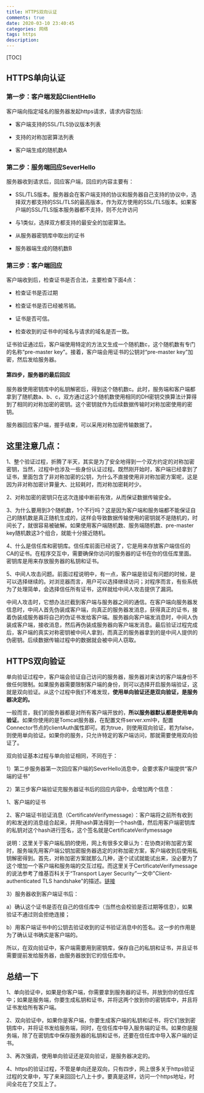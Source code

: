 ```yaml
---
title: HTTPS双向认证
comments: true
date: 2020-03-10 23:40:45
categories: 网络
tags: https
description:
---
```

[TOC]
<!--more-->

## HTTPS单向认证

### 第一步：客户端发起ClientHello

客户端向指定域名的服务器发起https请求，请求内容包括:

- 客户端支持的SSL/TLS协议版本列表

- 支持的对称加密算法列表

- 客户端生成的随机数A

 
### 第二步：服务端回应SeverHello

服务器收到请求后，回应客户端，回应的内容主要有：

- SSL/TLS版本。服务器会在客户端支持的协议和服务器自己支持的协议中，选择双方都支持的SSL/TLS的最高版本，作为双方使用的SSL/TLS版本。如果客户端的SSL/TLS版本服务器都不支持，则不允许访问

- 与1类似，选择双方都支持的最安全的加密算法。

- 从服务器密钥库中取出的证书

- 服务器端生成的随机数B

### 第三步：客户端回应

客户端收到后，检查证书是否合法，主要检查下面4点：

- 检查证书是否过期

- 检查证书是否已经被吊销。

- 证书是否可信。

- 检查收到的证书中的域名与请求的域名是否一致。

证书验证通过后，客户端使用特定的方法又生成一个随机数c，这个随机数有专门的名称“pre-master key”。接着，客户端会用证书的公钥对“pre-master key”加密，然后发给服务器。

#### 第四步，服务器的最后回应

服务器使用密钥库中的私钥解密后，得到这个随机数c。此时，服务端和客户端都拿到了随机数a、b、c，双方通过这3个随机数使用相同的DH密钥交换算法计算得到了相同的对称加密的密钥。这个密钥就作为后续数据传输时对称加密使用的密钥。

服务器回应客户端，握手结束，可以采用对称加密传输数据了。


## 这里注意几点：

1、整个验证过程，折腾了半天，其实是为了安全地得到一个双方约定的对称加密密钥，当然，过程中也涉及一些身份认证过程。既然刚开始时，客户端已经拿到了证书，里面包含了非对称加密的公钥，为什么不直接使用非对称加密方案呢，这是因为非对称加密计算量大、比较耗时，而对称加密耗时少。

2、对称加密的密钥只在这次连接中断前有效，从而保证数据传输安全。

3、为什么要用到3个随机数，1个不行吗？这是因为客户端和服务端都不能保证自己的随机数是真正随机生成的，这样会导致数据传输使用的密钥就不是随机的，时间长了，就很容易被破解。如果使用客户端随机数、服务端随机数、pre-master key随机数这3个组合，就能十分接近随机。

4、什么是信任库和密钥库。信任库前面已经说了，它是用来存放客户端信任的CA的证书。在程序交互中，需要确保你访问的服务器的证书在你的信任库里面。密钥库是用来存放服务器的私钥和证书。

5、中间人攻击问题。前面过程说明中，有一点，客户端是验证有问题的时候，是可以选择继续的。对浏览器而言，用户可以选择继续访问；对程序而言，有些系统为了处理简单，会选择信任所有证书，这样就给中间人攻击提供了漏洞。

中间人攻击时，它想办法拦截到客户端与服务器之间的通信。在客户端向服务器发信息时，中间人首先伪装成客户端，向真正的服务器发消息，获得真正的证书，接着伪装成服务器将自己的伪证书发给客户端。服务器向客户端发消息时，中间人伪装成客户端，接收消息，然后再伪装成服务器向客户端发消息。最后验证过程完成后，客户端的真实对称密钥被中间人拿到，而真正的服务器拿到的是中间人提供的伪密钥。后续数据传输过程中的数据就会被中间人窃取。


## HTTPS双向验证

单向验证过程中，客户端会验证自己访问的服务器，服务器对来访的客户端身份不做任何限制。如果服务器需要限制客户端的身份，则可以选择开启服务端验证，这就是双向验证。从这个过程中我们不难发现，**使用单向验证还是双向验证，是服务器决定的。**

一般而言，我们的服务器都是对所有客户端开放的，**所以服务器默认都是使用单向验证**。如果你使用的是Tomcat服务器，在配置文件server.xml中，配置Connector节点的clientAuth属性即可。若为true，则使用双向验证，若为false，则使用单向验证。如果你的服务，只允许特定的客户端访问，那就需要使用双向验证了。

双向验证基本过程与单向验证相同，不同在于：

1）第二步服务器第一次回应客户端的SeverHello消息中，会要求客户端提供“客户端的证书”

2）第三步客户端验证完服务器证书后的回应内容中，会增加两个信息：

1、客户端的证书

2、客户端证书验证消息（CertificateVerifymessage）：客户端将之前所有收到的和发送的消息组合起来，并用hash算法得到一个hash值，然后用客户端密钥库的私钥对这个hash进行签名，这个签名就是CertificateVerifymessage

说明：这里关于客户端私钥的使用，网上有很多文章认为：在协商对称加密方案时，服务端先用客户端公钥加密服务器选定的对称加密方案，客户端收到后使用私钥解密得到。首先，对称加密方案就那么几种，逐个试试就能试出来，没必要为了这个增加一个客户端和服务端的交互过程。而这里关于CertificateVerifymessage的说法参考了维基百科关于“Transport Layer Security”一文中"Client-authenticated TLS handshake"的描述。[链接](https://en.wikipedia.org/wiki/Transport_Layer_Security#Client-authenticated_TLS_handshake)

3）服务器收到客户端证书后：

a）确认这个证书是否在自己的信任库中（当然也会校验是否过期等信息），如果验证不通过则会拒绝连接；

b）用客户端证书中的公钥去验证收到的证书验证消息中的签名。这一步的作用是为了确认证书确实是客户端的。

所以，在双向验证中，客户端需要用到密钥库，保存自己的私钥和证书，并且证书需要提前发给服务器，由服务器放到它的信任库中。


## 总结一下

1、单向验证中，如果是你客户端，你需要拿到服务器的证书，并放到你的信任库中；如果是服务端，你要生成私钥和证书，并将这两个放到你的密钥库中，并且将证书发给所有客户端。

2、双向验证中，如果你是客户端，你要生成客户端的私钥和证书，将它们放到密钥库中，并将证书发给服务端，同时，在信任库中导入服务端的证书。如果你是服务端，除了在密钥库中保存服务器的私钥和证书，还要在信任库中导入客户端的证书。

3、再次强调，使用单向验证还是双向验证，是服务器决定的。

4、https的验证过程，不管是单向还是双向，只有四步，网上很多关于https验证过程的文章中，写了来来回回七八上十步。要真是这样，访问一个https地址，时间全花在了交互上了。


